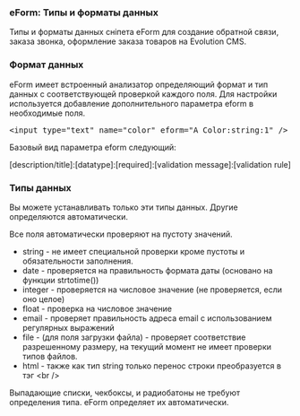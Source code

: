
<meta http-equiv="Content-Type" content="text/html; charset=utf-8">
<h3>eForm: Типы и форматы данных </h3> 
Типы и форматы данных сніпета eForm для создание обратной связи, заказа звонка, оформление заказа товаров на Evolution CMS.	
<br>
<h3 class="sub-header text-bold"><a id="985"></a>Формат данных</h3>
<p>eForm имеет встроенный анализатор определяющий формат и тип данных с соответствующей проверкой каждого поля. Для настройки используется добавление дополнительного параметра eform в необходимые поля.</p>
<pre class="brush: html;">&lt;input type="text" name="color" eform="A Color:string:1" /&gt;</pre>
<p>Базовый вид параметра eform следующий:</p>
<p>[description/title]:[datatype]:[required]:[validation message]:[validation rule]</p>
<h3 class="sub-header text-bold"><a id="986"></a>Типы данных</h3>
<p>Вы можете устанавливать только эти типы данных. Другие определяются автоматически.</p>
<p>Все поля автоматически проверяют на пустоту значений.</p>
<ul>
	<li><span class="text-bold">string</span> - не имеет специальной проверки кроме пустоты и обязательности заполнения.</li>
	<li><span class="text-bold">date</span> - проверяется на правильность формата даты (основано на функции strtotime())</li>
	<li><span class="text-bold">integer</span> - проверяется на числовое значение (не проверяется, если оно целое)</li>
	<li><span class="text-bold">float</span> - проверка на числовое значение</li>
	<li><span class="text-bold">email</span> - проверяет правильность адреса email с использованием регулярных выражений</li>
	<li><span class="text-bold">file</span> - (для поля загрузки файла) - проверяет соответствие разрешенному размеру, на текущий момент не имеет проверки типов файлов.</li>
	<li><span class="text-bold">html</span> - также как тип string только перенос строки преобразуется в тэг &lt;br /&gt;</li>
</ul>
<p>Выпадающие списки, чекбоксы, и радиобатоны не требуют определения типа. eForm определяет их автоматически.</p>